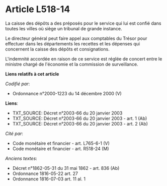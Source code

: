 # Article L518-14

La caisse des dépôts a des préposés pour le service qui lui est confié dans toutes les villes où siège un tribunal de grande
instance.

Le directeur général peut faire appel aux comptables du Trésor pour effectuer dans les départements les recettes et les
dépenses qui concernent la caisse des dépôts et consignations.

L'indemnité accordée en raison de ce service est réglée de concert entre le ministre chargé de l'économie et la commission de
surveillance.

**Liens relatifs à cet article**

_Codifié par_:

  - Ordonnance n°2000-1223 du 14 décembre 2000 (V)

**Liens**:

  - TXT_SOURCE: Décret n°2003-66 du 20 janvier 2003
  - TXT_SOURCE: Décret n°2003-66 du 20 janvier 2003 - art. 1 (Ab)
  - TXT_SOURCE: Décret n°2003-66 du 20 janvier 2003 - art. 2 (Ab)

_Cité par_:

  - Code monétaire et financier - art. L765-6-1 (V)
  - Code monétaire et financier - art. R518-24 (M)

_Anciens textes_:

  - Décret n°1862-05-31 du 31 mai 1862 - art. 836 (Ab)
  - Ordonnance 1816-05-22 art. 27
  - Ordonnance 1816-07-03 art. 11 al. 1
